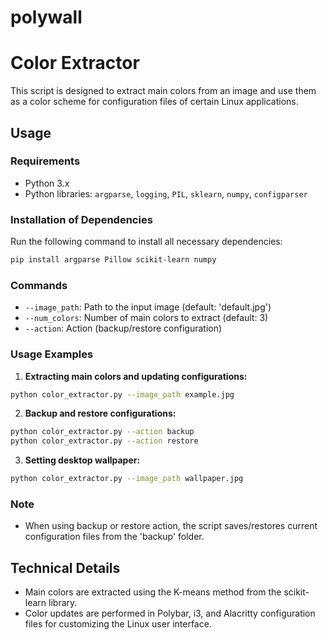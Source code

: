 # polywall
# Color Extractor

This script is designed to extract main colors from an image and use them as a color scheme for configuration files of certain Linux applications.

## Usage

### Requirements

- Python 3.x
- Python libraries: `argparse`, `logging`, `PIL`, `sklearn`, `numpy`, `configparser`

### Installation of Dependencies

Run the following command to install all necessary dependencies:

```bash
pip install argparse Pillow scikit-learn numpy
```

### Commands

- `--image_path`: Path to the input image (default: 'default.jpg')
- `--num_colors`: Number of main colors to extract (default: 3)
- `--action`: Action (backup/restore configuration)

### Usage Examples

1. **Extracting main colors and updating configurations:**

```bash
python color_extractor.py --image_path example.jpg
```

2. **Backup and restore configurations:**

```bash
python color_extractor.py --action backup
python color_extractor.py --action restore
```

3. **Setting desktop wallpaper:**

```bash
python color_extractor.py --image_path wallpaper.jpg
```

### Note

- When using backup or restore action, the script saves/restores current configuration files from the 'backup' folder.

## Technical Details

- Main colors are extracted using the K-means method from the scikit-learn library.
- Color updates are performed in Polybar, i3, and Alacritty configuration files for customizing the Linux user interface.
